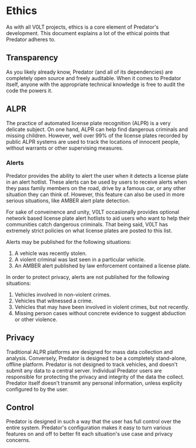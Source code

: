 # Ethics

As with all V0LT projects, ethics is a core element of Predator's development. This document explains a lot of the ethical points that Predator adheres to.


## Transparency

As you likely already know, Predator (and all of its dependencies) are completely open source and freely auditable. When it comes to Predator itself, anyone with the appropriate technical knowledge is free to audit the code the powers it.


## ALPR

The practice of automated license plate recognition (ALPR) is a very delicate subject. On one hand, ALPR can help find dangerous criminals and missing children. However, well over 99% of the license plates recorded by public ALPR systems are used to track the locations of innocent people, without warrants or other supervising measures.

### Alerts

Predator provides the ability to alert the user when it detects a license plate in an alert hotlist. These alerts can be used by users to receive alerts when they pass family members on the road, drive by a famous car, or any other situation they can think of. However, this feature can also be used in more serious situations, like AMBER alert plate detection.

For sake of conveinence and unity, V0LT occasionally provides optional network based license plate alert hotlists to aid users who want to help their communities catch dangerous criminals. That being said, V0LT has extremely strict policies on what license plates are posted to this list.

Alerts may be published for the following situations:

1. A vehicle was recently stolen.
2. A violent criminal was last seen in a particular vehicle.
3. An AMBER alert published by law enforcement contained a license plate.

In order to protect privacy, alerts are not published for the following situations:

1. Vehicles involved in non-violent crimes.
2. Vehicles that witnessed a crime.
3. Vehicles that may have been involved in violent crimes, but not recently.
4. Missing person cases without concrete evidence to suggest abduction or other violence.


## Privacy

Traditional ALPR platforms are designed for mass data collection and analysis. Conversely, Predator is designed to be a completely stand-alone, offline platform. Predator is not designed to track vehicles, and doesn't submit any data to a central server. Individual Predator users are responsible for protecting the privacy and integrity of the data the collect. Predator itself doesn't transmit any personal information, unless explicity configured to by the user.


## Control

Predator is designed in such a way that the user has full control over the entire system. Predator's configuration makes it easy to turn various features on and off to better fit each situation's use case and privacy concerns.
